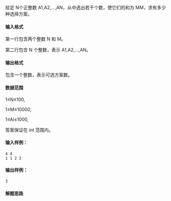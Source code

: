 给定 N个正整数 A1,A2,…,AN，从中选出若干个数，使它们的和为 MM，求有多少种选择方案。

#### 输入格式

第一行包含两个整数 N 和 M。

第二行包含 N 个整数，表示 A1,A2,…,AN。

#### 输出格式

包含一个整数，表示可选方案数。

#### 数据范围

1≤N≤100,    

1≤M≤10000,    

1≤Ai≤1000,    

答案保证在 int 范围内。

#### 输入样例：

```
4 4
1 1 2 2
```

#### 输出样例：

```
3
```

#### 解题思路

